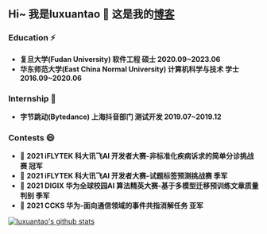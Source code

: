 ## Hi~  我是luxuantao 👋 这是我的[博客](https://luxuantao.github.io/)

### Education ⚡

+ **复旦大学(Fudan University) 软件工程 硕士 2020.09~2023.06**
+ **华东师范大学(East China Normal University) 计算机科学与技术 学士 2016.09~2020.06**

### Internship 🌱

+ **字节跳动(Bytedance) 上海抖音部门 测试开发 2019.07~2019.12**

### Contests 😄

+ 🏅️ **2021 iFLYTEK 科大讯飞AI 开发者大赛-非标准化疾病诉求的简单分诊挑战赛 冠军**
+ 🥉 **2021 iFLYTEK 科大讯飞AI 开发者大赛-试题标签预测挑战赛 季军**
+ 🥉 **2021 DIGIX 华为全球校园AI 算法精英大赛-基于多模型迁移预训练文章质量判别 季军**
+ 🥈 **2021 CCKS 华为-面向通信领域的事件共指消解任务 亚军**

<a href="https://github.com/luxuantao">
  <img align="center" src="https://github-readme-stats.vercel.app/api?username=luxuantao&show_icons=true&include_all_commits=true" alt="luxuantao's github stats" />
</a>
